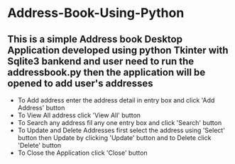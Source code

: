 # Address-Book-Using-Python

This is a simple Address book Desktop Application developed using python Tkinter with Sqlite3 bankend and user need to run the addressbook.py then the application will be opened to add user's addresses
--------------------------------------------------------------------------------------------------------------------------------
<ul>
<li>To Add address enter the address detail in entry box and click 'Add Address' button</li>
<li>To View All address click 'View All' button</li>
<li>To Search any address fil any one entry box and click 'Search' button</li>
<li>To Update and Delete Addresses first select the address using 'Select' button then Update by clicking 'Update' button and to Delete click 'Delete' button</li>
<li>To Close the Application click 'Close' button</li>
